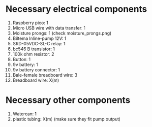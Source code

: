 Necessary electrical components
=====================================

1. Raspberry pico:                      1
2. Micro USB wire with data transfer:   1
2. Moisture prongs:                     1       (check moisture_prongs.png)
2. Biltema Inline-pump 12V:             1  
3. SRD-05VDC-SL-C relay:                1
4. bc546 B transistor:                  1
5. 100k ohm resistor:                   2
6. Button:                              1
8. 9v battery:                          1
9. 9v battery connector:                1
7. Bale-female breadboard wire:         3
8. Breadboard wire:                     X(m)

Necessary other components
=====================================

1. Watercan:                            1
2. plastic tubing:                      X(m)    (make sure they fit pump output)